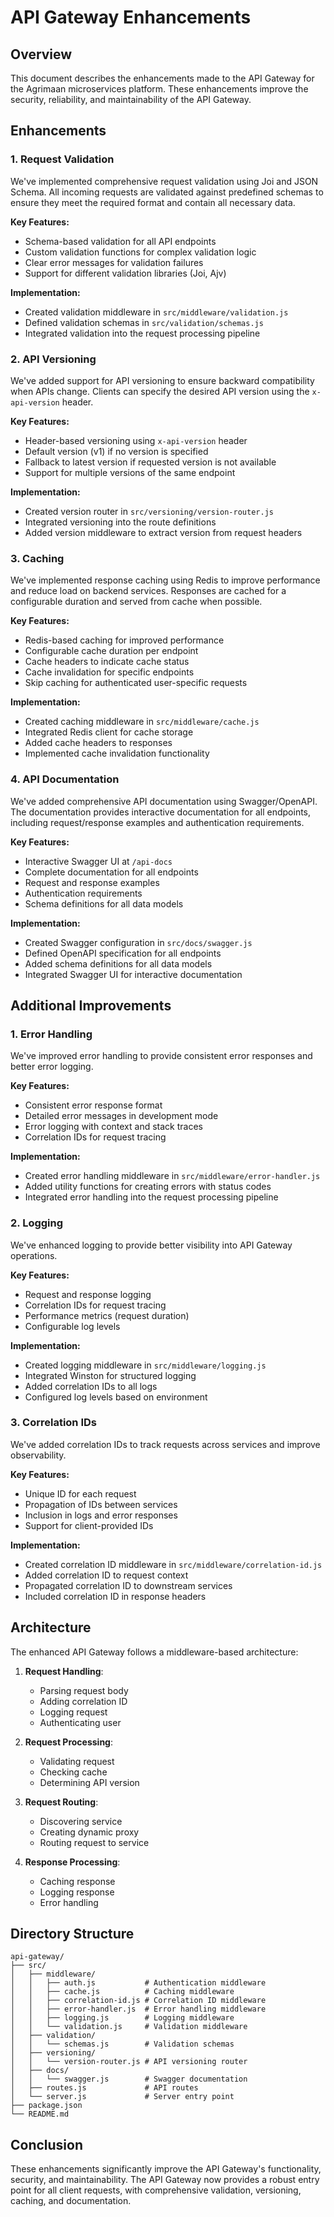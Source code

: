 # API Gateway Enhancements

## Overview

This document describes the enhancements made to the API Gateway for the Agrimaan microservices platform. These enhancements improve the security, reliability, and maintainability of the API Gateway.

## Enhancements

### 1. Request Validation

We've implemented comprehensive request validation using Joi and JSON Schema. All incoming requests are validated against predefined schemas to ensure they meet the required format and contain all necessary data.

**Key Features:**
- Schema-based validation for all API endpoints
- Custom validation functions for complex validation logic
- Clear error messages for validation failures
- Support for different validation libraries (Joi, Ajv)

**Implementation:**
- Created validation middleware in `src/middleware/validation.js`
- Defined validation schemas in `src/validation/schemas.js`
- Integrated validation into the request processing pipeline

### 2. API Versioning

We've added support for API versioning to ensure backward compatibility when APIs change. Clients can specify the desired API version using the `x-api-version` header.

**Key Features:**
- Header-based versioning using `x-api-version` header
- Default version (v1) if no version is specified
- Fallback to latest version if requested version is not available
- Support for multiple versions of the same endpoint

**Implementation:**
- Created version router in `src/versioning/version-router.js`
- Integrated versioning into the route definitions
- Added version middleware to extract version from request headers

### 3. Caching

We've implemented response caching using Redis to improve performance and reduce load on backend services. Responses are cached for a configurable duration and served from cache when possible.

**Key Features:**
- Redis-based caching for improved performance
- Configurable cache duration per endpoint
- Cache headers to indicate cache status
- Cache invalidation for specific endpoints
- Skip caching for authenticated user-specific requests

**Implementation:**
- Created caching middleware in `src/middleware/cache.js`
- Integrated Redis client for cache storage
- Added cache headers to responses
- Implemented cache invalidation functionality

### 4. API Documentation

We've added comprehensive API documentation using Swagger/OpenAPI. The documentation provides interactive documentation for all endpoints, including request/response examples and authentication requirements.

**Key Features:**
- Interactive Swagger UI at `/api-docs`
- Complete documentation for all endpoints
- Request and response examples
- Authentication requirements
- Schema definitions for all data models

**Implementation:**
- Created Swagger configuration in `src/docs/swagger.js`
- Defined OpenAPI specification for all endpoints
- Added schema definitions for all data models
- Integrated Swagger UI for interactive documentation

## Additional Improvements

### 1. Error Handling

We've improved error handling to provide consistent error responses and better error logging.

**Key Features:**
- Consistent error response format
- Detailed error messages in development mode
- Error logging with context and stack traces
- Correlation IDs for request tracing

**Implementation:**
- Created error handling middleware in `src/middleware/error-handler.js`
- Added utility functions for creating errors with status codes
- Integrated error handling into the request processing pipeline

### 2. Logging

We've enhanced logging to provide better visibility into API Gateway operations.

**Key Features:**
- Request and response logging
- Correlation IDs for request tracing
- Performance metrics (request duration)
- Configurable log levels

**Implementation:**
- Created logging middleware in `src/middleware/logging.js`
- Integrated Winston for structured logging
- Added correlation IDs to all logs
- Configured log levels based on environment

### 3. Correlation IDs

We've added correlation IDs to track requests across services and improve observability.

**Key Features:**
- Unique ID for each request
- Propagation of IDs between services
- Inclusion in logs and error responses
- Support for client-provided IDs

**Implementation:**
- Created correlation ID middleware in `src/middleware/correlation-id.js`
- Added correlation ID to request context
- Propagated correlation ID to downstream services
- Included correlation ID in response headers

## Architecture

The enhanced API Gateway follows a middleware-based architecture:

1. **Request Handling**:
   - Parsing request body
   - Adding correlation ID
   - Logging request
   - Authenticating user

2. **Request Processing**:
   - Validating request
   - Checking cache
   - Determining API version

3. **Request Routing**:
   - Discovering service
   - Creating dynamic proxy
   - Routing request to service

4. **Response Processing**:
   - Caching response
   - Logging response
   - Error handling

## Directory Structure

```
api-gateway/
├── src/
│   ├── middleware/
│   │   ├── auth.js           # Authentication middleware
│   │   ├── cache.js          # Caching middleware
│   │   ├── correlation-id.js # Correlation ID middleware
│   │   ├── error-handler.js  # Error handling middleware
│   │   ├── logging.js        # Logging middleware
│   │   └── validation.js     # Validation middleware
│   ├── validation/
│   │   └── schemas.js        # Validation schemas
│   ├── versioning/
│   │   └── version-router.js # API versioning router
│   ├── docs/
│   │   └── swagger.js        # Swagger documentation
│   ├── routes.js             # API routes
│   └── server.js             # Server entry point
├── package.json
└── README.md
```

## Conclusion

These enhancements significantly improve the API Gateway's functionality, security, and maintainability. The API Gateway now provides a robust entry point for all client requests, with comprehensive validation, versioning, caching, and documentation.